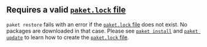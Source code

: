 ## Requires a valid [`paket.lock` file](lock-file.html)

`paket restore` fails with an error if the [`paket.lock` file](lock-file.html)
does not exist. No packages are downloaded in that case. Please see
[`paket install`](paket-install.html) and [`paket update`](paket-update.html) to
learn how to create the [`paket.lock` file](lock-file.html).
